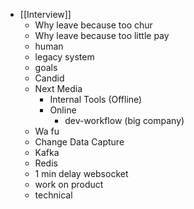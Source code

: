 - [[Interview]]
    - Why leave because too chur
    - Why leave because too little pay
    - human
    - legacy system
    - goals 
    - Candid
    - Next Media
        - Internal Tools (Offline)
        - Online
            - dev-workflow (big company)
    - Wa fu
    - Change Data Capture
    - Kafka
    - Redis
    - 1 min delay websocket
    - work on product
    - technical
